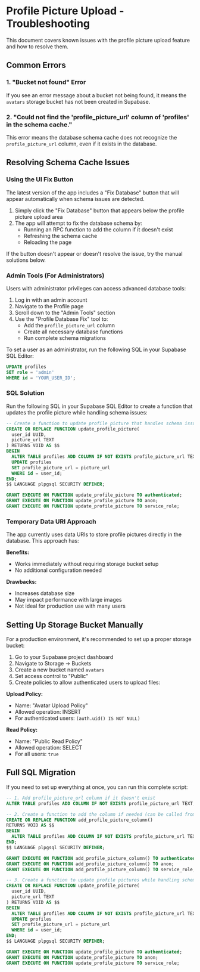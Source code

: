 # Profile Picture Upload - Troubleshooting

This document covers known issues with the profile picture upload feature and how to resolve them.

## Common Errors

### 1. "Bucket not found" Error

If you see an error message about a bucket not being found, it means the `avatars` storage bucket has not been created in Supabase.

### 2. "Could not find the 'profile_picture_url' column of 'profiles' in the schema cache."

This error means the database schema cache does not recognize the `profile_picture_url` column, even if it exists in the database.

## Resolving Schema Cache Issues

### Using the UI Fix Button

The latest version of the app includes a "Fix Database" button that will appear automatically when schema issues are detected. 

1. Simply click the "Fix Database" button that appears below the profile picture upload area
2. The app will attempt to fix the database schema by:
   - Running an RPC function to add the column if it doesn't exist
   - Refreshing the schema cache
   - Reloading the page

If the button doesn't appear or doesn't resolve the issue, try the manual solutions below.

### Admin Tools (For Administrators)

Users with administrator privileges can access advanced database tools:

1. Log in with an admin account
2. Navigate to the Profile page
3. Scroll down to the "Admin Tools" section
4. Use the "Profile Database Fix" tool to:
   - Add the `profile_picture_url` column
   - Create all necessary database functions
   - Run complete schema migrations

To set a user as an administrator, run the following SQL in your Supabase SQL Editor:

```sql
UPDATE profiles
SET role = 'admin'
WHERE id = 'YOUR_USER_ID';
```

### SQL Solution

Run the following SQL in your Supabase SQL Editor to create a function that updates the profile picture while handling schema issues:

```sql
-- Create a function to update profile picture that handles schema issues
CREATE OR REPLACE FUNCTION update_profile_picture(
  user_id UUID,
  picture_url TEXT
) RETURNS VOID AS $$
BEGIN
  ALTER TABLE profiles ADD COLUMN IF NOT EXISTS profile_picture_url TEXT;
  UPDATE profiles 
  SET profile_picture_url = picture_url 
  WHERE id = user_id;
END;
$$ LANGUAGE plpgsql SECURITY DEFINER;

GRANT EXECUTE ON FUNCTION update_profile_picture TO authenticated;
GRANT EXECUTE ON FUNCTION update_profile_picture TO anon;
GRANT EXECUTE ON FUNCTION update_profile_picture TO service_role;
```

### Temporary Data URI Approach

The app currently uses data URIs to store profile pictures directly in the database. This approach has:

**Benefits:**
- Works immediately without requiring storage bucket setup
- No additional configuration needed

**Drawbacks:**
- Increases database size
- May impact performance with large images
- Not ideal for production use with many users

## Setting Up Storage Bucket Manually

For a production environment, it's recommended to set up a proper storage bucket:

1. Go to your Supabase project dashboard
2. Navigate to Storage → Buckets
3. Create a new bucket named `avatars` 
4. Set access control to "Public"
5. Create policies to allow authenticated users to upload files:

**Upload Policy:**
- Name: "Avatar Upload Policy" 
- Allowed operation: INSERT
- For authenticated users: `(auth.uid() IS NOT NULL)`

**Read Policy:**
- Name: "Public Read Policy"
- Allowed operation: SELECT
- For all users: `true`

## Full SQL Migration

If you need to set up everything at once, you can run this complete script:

```sql
-- 1. Add profile_picture_url column if it doesn't exist
ALTER TABLE profiles ADD COLUMN IF NOT EXISTS profile_picture_url TEXT;

-- 2. Create a function to add the column if needed (can be called from client)
CREATE OR REPLACE FUNCTION add_profile_picture_column()
RETURNS VOID AS $$
BEGIN
  ALTER TABLE profiles ADD COLUMN IF NOT EXISTS profile_picture_url TEXT;
END;
$$ LANGUAGE plpgsql SECURITY DEFINER;

GRANT EXECUTE ON FUNCTION add_profile_picture_column() TO authenticated;
GRANT EXECUTE ON FUNCTION add_profile_picture_column() TO anon;
GRANT EXECUTE ON FUNCTION add_profile_picture_column() TO service_role;

-- 3. Create a function to update profile pictures while handling schema issues
CREATE OR REPLACE FUNCTION update_profile_picture(
  user_id UUID,
  picture_url TEXT
) RETURNS VOID AS $$
BEGIN
  ALTER TABLE profiles ADD COLUMN IF NOT EXISTS profile_picture_url TEXT;
  UPDATE profiles 
  SET profile_picture_url = picture_url 
  WHERE id = user_id;
END;
$$ LANGUAGE plpgsql SECURITY DEFINER;

GRANT EXECUTE ON FUNCTION update_profile_picture TO authenticated;
GRANT EXECUTE ON FUNCTION update_profile_picture TO anon;
GRANT EXECUTE ON FUNCTION update_profile_picture TO service_role;
``` 